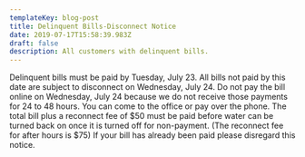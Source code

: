 ```yaml
---
templateKey: blog-post
title: Delinquent Bills-Disconnect Notice
date: 2019-07-17T15:58:39.983Z
draft: false
description: All customers with delinquent bills.
---
```

Delinquent bills must be paid by Tuesday, July 23.  All bills not paid by this date are subject to disconnect on Wednesday, July 24.  Do not pay the bill online on Wednesday, July 24 because we do not receive those payments for 24 to 48 hours.  You can come to the office or pay over the phone.  The total bill plus a reconnect fee of $50 must be paid before water can be turned back on once it is turned off for non-payment.   (The reconnect fee for after hours is $75)  If your bill has already been paid please disregard this notice.
